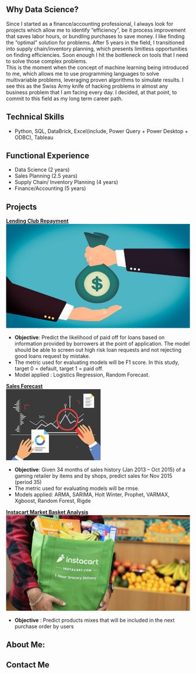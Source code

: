 ## Why Data Science?
Since I started as a finance/accounting professional, I always look for projects which allow me to identify “efficiency”, be it process improvement that saves labor hours, or bundling purchases to save money. I like finding the “optimal” solution for problems. After 5 years in the field, I transitioned into supply chain/inventory planning, which presents limitless opportunities on finding efficiencies. Soon enough I hit the bottleneck on tools that I need to solve those complex problems.
<br>
This is the moment when the concept of machine learning being introduced to me, which allows me to use programming languages to solve multivariable problems, leveraging proven algorithms to simulate results. I see this as the Swiss Army knife of hacking problems in almost any business problem that I am facing every day. I decided, at that point, to commit to this field as my long term career path.
    
## Technical Skills
   - Python, SQL, DataBrick, Excel(include, Power Query + Power Desktop + ODBC), Tableau

## Functional Experience
   - Data Science (2 years)
   - Sales Planning (2.5 years)
   - Supply Chain/ Inventory Planning (4 years)
   - Finance/Accounting (5 years)
   
## Projects
   [**Lending Club Repayment**<br><img src="./images/lending.png" />](https://github.com/sittingman/lending_repayment)
   - **Objective**: Predict the likelihood of paid off for loans based on information provided by borrowers at the point of application. The model should be able to screen out high risk loan requests and not rejecting good loans request by mistake. 
   - The metric used for evaluating models will be F1 score. In this study, target 0 = default, target 1 = paid off.
   - Model applied : Logistics Regression, Random Forecast.

   [**Sales Forecast**<br><img src="./images/sls_fcst.jpg" />](https://github.com/sittingman/sales_forecast)
   - **Objective**: Given 34 months of sales history (Jan 2013 – Oct 2015) of a gaming retailer by items and by shops, predict sales for Nov 2015 (period 35)
   - The metric used for evaluating models will be rmse.
   - Models applied: ARMA, SARIMA, Holt Winter, Prophet, VARMAX, Xgboost, Random Forest, Rigde
       
   [**Instacart Market Basket Analysis**<br><img src="./images/shop_basket.png" />](https://github.com/sittingman/instacart_product_repurchase)
   - **Objective** : Predict products mixes that will be included in the next purchase order by users
   

## About Me:


## Contact Me


